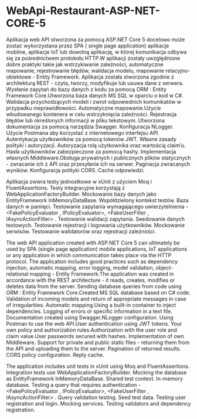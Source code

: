 # WebApi-Restaurant-ASP-NET-CORE-5

Aplikacja web API stworzona za pomocą ASP.NET Core 5  docelowo może zostać wykorzystana przez SPA ( single page application) aplikacje mobilne, aplikacje IoT lub dowolną aplikację, w której komunikacja odbywa się za pośrednictwem protokołu HTTP.W aplikacji zostały uwzględnione dobre praktyki takie jak wstrzykiwanie zależności, automatyczne mapowanie, rejestrowanie błędów, walidacja modelu,  mapowanie relacyjno-obiektowe - Entity Framework.
Aplikacja została stworzona zgodnie z architekturą REST - czyta, tworzy, modyfikuje lub usuwa dane z serwera. Wysłanie zapytań do bazy danych z kodu za pomocą ORM : Entity Framework Core.Utworzona baza danych MS SQL w oparciu o kod w C#. Walidacja przychodzących modeli  i zwrot odpowiednich komunikatów w przypadku nieprawidłowości. Automatyczne mapowanie.Użycie wbudowanego kontenera w celu wstrzyknięcia zależności. Rejestracja błędów lub określonych informacji w pliku tekstowym. Utworzona dokumentacja za pomocą narzędzia Swagger.
Konfiguracja NLogger. Użycie Postmana aby korzystać z internetowego interfejsu API. Autentykacja użytkowników za pomocą tokenów JWT. Własne zasady polityki i  autoryzacji. Autoryzacja rolą użytkownika oraz wartością claim’u.
Hasła użytkowników zabezpieczone za pomocą hashy. Implementacja własnych Middleware.Obsługa prywatnych i publicznych plików statycznych - zwracanie ich z API oraz przesyłanie ich na serwer. Paginacja zwracanych wyników. Konfiguracja polityki CORS. Cache odpowiedzi.

Aplikacja zwiera testy jednostkowe w  xUnit z użyciem Moq i FluentAssertions. Testy integracyjne korzystają z WebApplicationFactoryBuilder. Mockowanie bazy danych jako EntityFramework InMemoryDataBase.
Współdzielony kontekst testów. Baza danych w pamięci. Testowanie zapytania wymagającego uwierzytelnienia -<FakePolicyEvaluator , IPolicyEvaluator>, <FakeUserFilter , IAsyncActionFilter> . Testowanie walidacji zapytania. Seedowanie danych testowych. Testowanie rejestracji  i logowania użytkowników. Mockowanie serwisów. Testowanie walidatorów oraz rejestracji zależności.







The web API application created with ASP.NET Core 5 can ultimately be used by SPA (single page application) mobile applications, IoT applications or any application in which communication takes place via the HTTP protocol.
The application includes good practices such as dependency injection, automatic mapping, error logging, model validation, object-relational mapping - Entity Framework.The application was created in accordance with the REST architecture - it reads, creates, modifies or deletes data from the server. Sending database queries from code using ORM : Entity Framework Core.Created MS SQL database based on C# code. Validation of incoming models and return of appropriate messages in case of irregularities. Automatic mapping.Using a built-in container to inject dependencies. Logging of errors or specific information in a text file. Documentation created using Swagger.NLogger configuration. Using Postman to use the web API.User authentication using JWT tokens. Your own policy and authorization rules.Authorization with the user role and claim value.User passwords secured with hashes. Implementation of own Middleware. Support for private and public static files - returning them from the API and uploading them to the server. Pagination of returned results. CORS policy configuration. Reply cache.

The application includes unit tests in xUnit using Moq and FluentAssertions. Integration tests use WebApplicationFactoryBuilder. Mocking the database as EntityFramework InMemoryDataBase.
Shared test context. In-memory database. Testing a query that requires authentication -<FakePolicyEvaluator , IPolicyEvaluator>, <FakeUserFilter , IAsyncActionFilter> . Query validation testing. Seed test data. Testing user registration and login. Mocking services. Testing validators and dependency registration.
